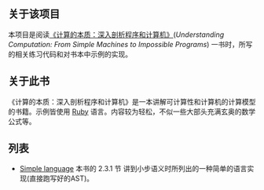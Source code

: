 ## 关于该项目

本项目是阅读[《计算的本质：深入剖析程序和计算机》](https://book.douban.com/subject/26148763/)(*Understanding Computation: From Simple Machines to Impossible Programs*) 一书时，所写的相关练习代码和对书本中示例的实现。

## 关于此书
《计算的本质：深入剖析程序和计算机》是一本讲解可计算性和计算机的计算模型的书籍。示例皆使用 [Ruby](https://www.ruby-lang.org/) 语言。内容较为轻松，不似一些大部头充满玄奥的数学公式等。

## 列表
* [Simple language](./simple-lang/readme.md) 本书的 2.3.1 节 讲到小步语义时所列出的一种简单的语言实现(直接跑写好的AST)。
